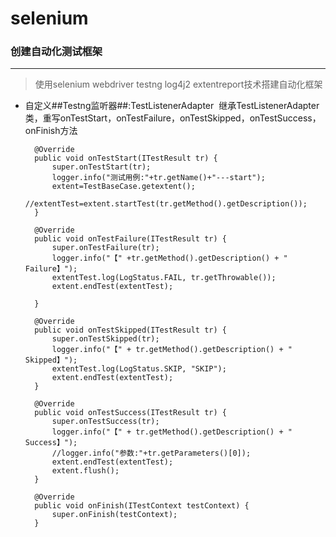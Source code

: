 # selenium
### 创建自动化测试框架
-----
> 使用selenium webdriver testng log4j2 extentreport技术搭建自动化框架

- 自定义##Testng监听器##:TestListenerAdapter
  继承TestListenerAdapter类，重写onTestStart，onTestFailure，onTestSkipped，onTestSuccess，onFinish方法
  
  ```
    @Override
    public void onTestStart(ITestResult tr) {
        super.onTestStart(tr);
        logger.info("测试用例:"+tr.getName()+"---start");
        extent=TestBaseCase.getextent();
        //extentTest=extent.startTest(tr.getMethod().getDescription());
    }

    @Override
    public void onTestFailure(ITestResult tr) {
        super.onTestFailure(tr);
        logger.info("【" +tr.getMethod().getDescription() + " Failure】");
        extentTest.log(LogStatus.FAIL, tr.getThrowable());
        extent.endTest(extentTest);

    }

    @Override
    public void onTestSkipped(ITestResult tr) {
        super.onTestSkipped(tr);
        logger.info("【" + tr.getMethod().getDescription() + " Skipped】");
        extentTest.log(LogStatus.SKIP, "SKIP");
        extent.endTest(extentTest);
    }

    @Override
    public void onTestSuccess(ITestResult tr) {
        super.onTestSuccess(tr);
        logger.info("【" + tr.getMethod().getDescription() + " Success】");
        //logger.info("参数:"+tr.getParameters()[0]);
        extent.endTest(extentTest);
        extent.flush();
    }

    @Override
    public void onFinish(ITestContext testContext) {
        super.onFinish(testContext);
    }
  ```

